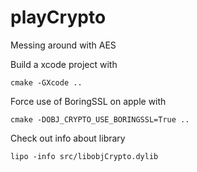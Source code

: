 # playCrypto
Messing around with AES 


Build a xcode project with
``` 
cmake -GXcode .. 
```

Force use of BoringSSL on apple with 
``` 
cmake -DOBJ_CRYPTO_USE_BORINGSSL=True .. 
``` 

Check out info about library
```
lipo -info src/libobjCrypto.dylib 
```

